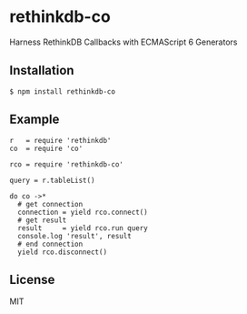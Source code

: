rethinkdb-co
============

Harness RethinkDB Callbacks with ECMAScript 6 Generators

## Installation

    $ npm install rethinkdb-co

## Example

    r   = require 'rethinkdb'
    co  = require 'co'

    rco = require 'rethinkdb-co'

    query = r.tableList()

    do co ->*
      # get connection
      connection = yield rco.connect()
      # get result
      result     = yield rco.run query
      console.log 'result', result
      # end connection
      yield rco.disconnect()

## License

MIT
